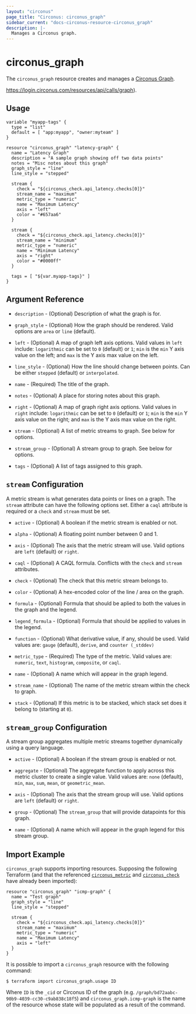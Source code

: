 ```yaml
---
layout: "circonus"
page_title: "Circonus: circonus_graph"
sidebar_current: "docs-circonus-resource-circonus_graph"
description: |-
  Manages a Circonus graph.
---
```


# circonus\_graph

The ``circonus_graph`` resource creates and manages a
[Circonus Graph](https://login.circonus.com/user/docs/Visualization/Graph/Create).

https://login.circonus.com/resources/api/calls/graph).

## Usage

```
variable "myapp-tags" {
  type = "list"
  default = [ "app:myapp", "owner:myteam" ]
}

resource "circonus_graph" "latency-graph" {
  name = "Latency Graph"
  description = "A sample graph showing off two data points"
  notes = "Misc notes about this graph"
  graph_style = "line"
  line_style = "stepped"

  stream {
    check = "${circonus_check.api_latency.checks[0]}"
    stream_name = "maximum"
    metric_type = "numeric"
    name = "Maximum Latency"
    axis = "left"
    color = "#657aa6"
  }

  stream {
    check = "${circonus_check.api_latency.checks[0]}"
    stream_name = "minimum"
    metric_type = "numeric"
    name = "Minimum Latency"
    axis = "right"
    color = "#0000ff"
  }

  tags = [ "${var.myapp-tags}" ]
}
```

## Argument Reference

* `description` - (Optional) Description of what the graph is for.

* `graph_style` - (Optional) How the graph should be rendered.  Valid options
  are `area` or `line` (default).

* `left` - (Optional) A map of graph left axis options.  Valid values in `left`
  include: `logarithmic` can be set to `0` (default) or `1`; `min` is the `min`
  Y axis value on the left; and `max` is the Y axis max value on the left.

* `line_style` - (Optional) How the line should change between points.  Can be
  either `stepped` (default) or `interpolated`.

* `name` - (Required) The title of the graph.

* `notes` - (Optional) A place for storing notes about this graph.

* `right` - (Optional) A map of graph right axis options.  Valid values in
  `right` include: `logarithmic` can be set to `0` (default) or `1`; `min` is
  the `min` Y axis value on the right; and `max` is the Y axis max value on the
  right.

* `stream` - (Optional) A list of metric streams to graph.  See below for
  options.

* `stream_group` - (Optional) A stream group to graph.  See below for options.

* `tags` - (Optional) A list of tags assigned to this graph.

## `stream` Configuration

A metric stream is what generates data points or lines on a graph. The `stream`
attribute can have the following options set.  Either a `caql` attribute is
required or a `check` and `stream` must be set.

* `active` - (Optional) A boolean if the metric stream is enabled or not.

* `alpha` - (Optional) A floating point number between 0 and 1.

* `axis` - (Optional) The axis that the metric stream will use.  Valid options
  are `left` (default) or `right`.

* `caql` - (Optional) A CAQL formula.  Conflicts with the `check` and `stream`
  attributes.

* `check` - (Optional) The check that this metric stream belongs to.

* `color` - (Optional) A hex-encoded color of the line / area on the graph.

* `formula` - (Optional) Formula that should be aplied to both the values in the
  graph and the legend.

* `legend_formula` - (Optional) Formula that should be applied to values in the
  legend.

* `function` - (Optional) What derivative value, if any, should be used.  Valid
  values are: `gauge` (default), `derive`, and `counter (_stddev)`

* `metric_type` - (Required) The type of the metric.  Valid values are:
  `numeric`, `text`, `histogram`, `composite`, or `caql`.

* `name` - (Optional) A name which will appear in the graph legend.

* `stream_name` - (Optional) The name of the metric stream within the check to
  graph.

* `stack` - (Optional) If this metric is to be stacked, which stack set does it
  belong to (starting at `0`).

## `stream_group` Configuration

A stream group aggregates multiple metric streams together dynamically using a
query language.

* `active` - (Optional) A boolean if the stream group is enabled or not.

* `aggregate` - (Optional) The aggregate function to apply across this metric
  cluster to create a single value.  Valid values are: `none` (default), `min`,
  `max`, `sum`, `mean`, or `geometric_mean`.

* `axis` - (Optional) The axis that the stream group will use.  Valid options
  are `left` (default) or `right`.

* `group` - (Optional) The `stream_group` that will provide datapoints for this
  graph.

* `name` - (Optional) A name which will appear in the graph legend for this
  stream group.

## Import Example

`circonus_graph` supports importing resources.  Supposing the following
Terraform (and that the referenced [`circonus_metric`](metric.html)
and [`circonus_check`](check.html) have already been imported):

```
resource "circonus_graph" "icmp-graph" {
  name = "Test graph"
  graph_style = "line"
  line_style = "stepped"

  stream {
    check = "${circonus_check.api_latency.checks[0]}"
    stream_name = "maximum"
    metric_type = "numeric"
    name = "Maximum Latency"
    axis = "left"
  }
}
```

It is possible to import a `circonus_graph` resource with the following command:

```
$ terraform import circonus_graph.usage ID
```

Where `ID` is the `_cid` or Circonus ID of the graph
(e.g. `/graph/bd72aabc-90b9-4039-cc30-c9ab838c18f5`) and
`circonus_graph.icmp-graph` is the name of the resource whose state will be
populated as a result of the command.
